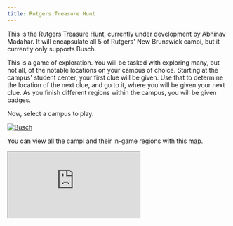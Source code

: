 ```yaml
---
title: Rutgers Treasure Hunt
---
```


<link rel="stylesheet" href="/treasure-hunt/treasure-hunt.css" />

This is the Rutgers Treasure Hunt, currently under development by Abhinav Madahar.
It will encapsulate all 5 of Rutgers' New Brunswick campi, but it currently only supports Busch.

This is a game of exploration.
You will be tasked with exploring many, but not all, of the notable locations on your campus of choice.
Starting at the campus' student center, your first clue will be given.
Use that to determine the location of the next clue, and go to it, where you will be given your next clue.
As you finish different regions within the campus, you will be given badges.

Now, select a campus to play.

[![Busch](https://sasundergrad.rutgers.edu/images/pictures/Busch_Student_Center.jpg)](/treasure-hunt/locations/bcc.html)

You can view all the campi and their in-game regions with this map.

<iframe id="regions-map" src="https://www.google.com/maps/d/embed?mid=1wymVeegbC4hjIExWHqufDhsIWNoU27oL"></iframe>
